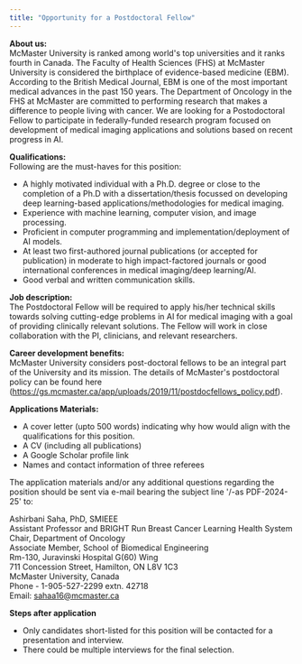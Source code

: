 ```yaml
---
title: "Opportunity for a Postdoctoral Fellow"
---
```

**About us:** <br>
McMaster University is ranked among world's top universities and it ranks fourth in Canada. The Faculty of Health Sciences (FHS) at McMaster University is considered the birthplace of evidence-based medicine (EBM). According to the British Medical Journal, EBM is one of the most important medical advances in the past 150 years. The Department of Oncology in the FHS at McMaster are committed to performing research that makes a difference to people living with cancer.
We are looking for a Postodoctoral Fellow to participate in federally-funded research program focused on development of medical imaging applications and solutions based on recent progress in AI.


**Qualifications:** <br>
Following are the must-haves for this position:<br>  
* A highly motivated individual with a Ph.D. degree or close to the completion of a Ph.D with a dissertation/thesis focussed on developing deep learning-based applications/methodologies for medical imaging.
* Experience with machine learning, computer vision, and image processing.
* Proficient in computer programming and implementation/deployment of AI models.
* At least two first-authored journal publications (or accepted for publication) in moderate to high impact-factored journals or good international conferences in medical imaging/deep learning/AI.
* Good verbal and written communication skills.

**Job description:**<br>
The Postdoctoral Fellow will be required to apply his/her technical skills towards solving cutting-edge problems in AI for medical imaging with a goal of providing clinically relevant solutions. The Fellow will work in close collaboration with the PI, clinicians, and relevant researchers. 

**Career development benefits:**  
McMaster University considers post-doctoral fellows to be an integral part of the University and its mission. The details of McMaster's postdoctoral policy can be found here (https://gs.mcmaster.ca/app/uploads/2019/11/postdocfellows_policy.pdf).

**Applications Materials:**<br>
* A cover letter (upto 500 words) indicating why how would align with the qualifications for this position.
* A CV (including all publications)
* A Google Scholar profile link
* Names and contact information of three referees

The application materials and/or any additional questions regarding the position should be sent via e-mail bearing the subject line '/<Candidate Name-Year of PhD/>-as PDF-2024-25' to:

Ashirbani Saha, PhD, SMIEEE<br>
Assistant Professor and BRIGHT Run Breast Cancer Learning Health System Chair, Department of Oncology<br>
Associate Member, School of Biomedical Engineering<br>
Rm-130, Juravinski Hospital G(60) Wing<br>
711 Concession Street, Hamilton, ON L8V 1C3<br>
McMaster University, Canada<br>
Phone - 1-905-527-2299 extn. 42718<br>
Email: sahaa16@mcmaster.ca<br>

**Steps after application**<br>
* Only candidates short-listed for this position will be contacted for a presentation and interview.<br>
* There could be multiple interviews for the final selection.<br>
